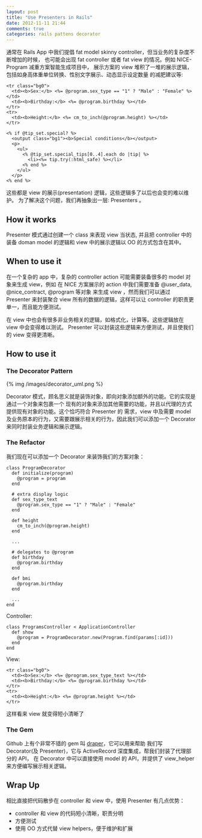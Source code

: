 ```yaml
---
layout: post
title: "Use Presenters in Rails"
date: 2012-11-11 21:44
comments: true
categories: rails pattens decorator
---
```


通常在 Rails App 中我们提倡 fat model skinny controller，但当业务的复杂度不断增加的时候，
也可能会出现 fat controller 或者 fat view 的情况。例如 NICE-Program 减重方案智能生成项目中，
展示方案的 view 堆积了一堆的展示逻辑，包括如身高体重单位转换、性别文字展示、动态显示设定数量
的减肥建议等:


    <tr class="bg0">
      <td><b>Sex:</b> <%= @program.sex_type == "1" ? "Male" : "Female" %></td>
      <td><b>Birthday:</b> <%= @program.birthday %></td>
    </tr>
    <tr>
      <td><b>Height:</b> <%= cm_to_inch(@program.height) %></td>
    </tr>

    <% if @tip_set.special? %>
      <output class="bg1"><b>Special conditions</b></output>
      <p>
        <ul>
          <% @tip_set.special_tips[0..4].each do |tip| %>
            <li><%= tip.try(:html_safe) %></li>
          <% end %>
        </ul>
      </p>
    <% end %>

这些都是 view 的展示(presentation) 逻辑，这些逻辑多了以后也会变的难以维护。
为了解决这个问题，我们再抽象出一层: Presenters 。

## How it works

Presenter 模式通过创建一个 class 来表现 view 当状态, 并且把 controller 中的装备 doman model
的逻辑和 view 中的展示逻辑以 OO 的方式包含在其中。

## When to use it

在一个复杂的 app 中，复杂的 controller action 可能需要装备很多的 model 对象来生成 view，例如
在 NICE 方案展示的 action 中我们需要准备 @user_data, @nice_contract, @program 等对象
来生成 view ，然而我们可以通过 Presenter 来封装聚合 view 所有的数据的逻辑，这样可以让 controller
的职责更单一，而且能方便测试。

在 view 中也会有很多非业务相关的逻辑，如格式化，计算等。这些逻辑放在 view 中会变得难以测试。
Presenter 可以封装这些逻辑来方便测试，并且使我们的 view 变得更清晰。

## How to use it

### The Decorator Pattern

{% img /images/decorator_uml.png %}

Decorator 模式，顾名思义就是装饰对象，即向对象添加额外的功能。它的实现是通过一个对象来包裹一个
现有的对象来添加其他需要的功能，并且以代理的方式提供现有对象的功能。这个恰巧符合 Presenter 的
需求，view 中及需要 model 及业务原本的行为，又需要跟展示相关的行为，因此我们可以添加一个
Decorator 来同时封装业务逻辑和展示逻辑。

### The Refactor

我们现在可以添加一个 Decorator 来装饰我们的方案对象：

    class ProgramDecorator
      def initialize(program)
        @program = program
      end

      # extra display logic
      def sex_type_text
        @program.sex_type == "1" ? "Male" : "Female"
      end

      def height
        cm_to_inch(@program.height)
      end

      ...

      # delegates to @program
      def birthday
        @program.birthday
      end

      def bmi
        @program.birthday
      end

      ...
    end

Controller:

    class ProgramsController < ApplicationController
      def show
        @program = ProgramDecorator.new(Program.find(params[:id]))
      end
    end

View:


    <tr class="bg0">
      <td><b>Sex:</b> <%= @program.sex_type_text %></td>
      <td><b>Birthday:</b> <%= @program.birthday %></td>
    </tr>
    <tr>
      <td><b>Height:</b> <%= @program.height %></td>
    </tr>

这样看来 view 就变得短小清晰了

### The Gem

Github 上有个非常不错的 gem 叫 [draper](https://github.com/drapergem/draper)，它可以用来帮助
我们写 Decorator(及 Presenter)，它与 ActiveRecord 深度集成，帮我们封装了代理部分的 API，
在 Decorator 中可以直接使用 model 的 API，并提供了 view_helper 来方便编写展示相关逻辑。

## Wrap Up

相比直接把代码散步在 controller 和 view 中，使用 Presenter 有几点优势：

* controller 和 view 的代码短小清晰，职责分明
* 方便测试
* 使用 OO 方式代替 view helpers，便于维护和扩展
